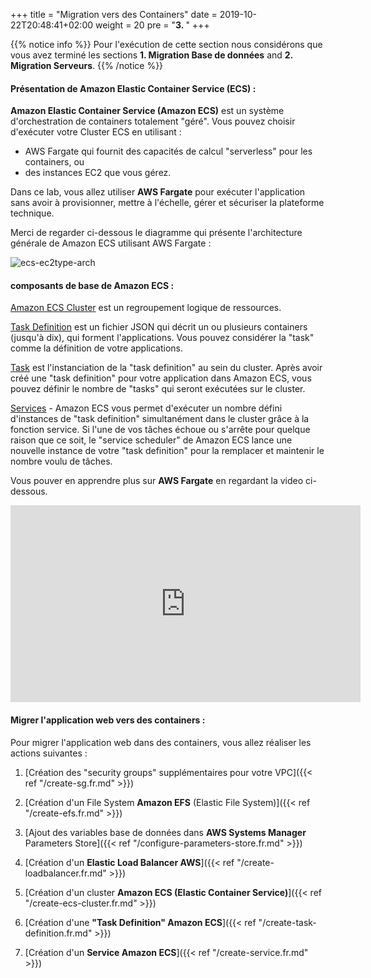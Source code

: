 +++
title = "Migration vers des Containers"
date = 2019-10-22T20:48:41+02:00
weight = 20
pre = "<b>3. </b>"
+++

{{% notice info %}}
Pour l'exécution de cette section nous considérons que vous avez terminé les sections **1. Migration Base de données** and **2. Migration Serveurs**.
{{% /notice %}}


#### Présentation de Amazon Elastic Container Service (ECS) :

**Amazon Elastic Container Service (Amazon ECS)** est un système d'orchestration de containers totalement "géré". Vous pouvez choisir d'exécuter votre Cluster ECS en utilisant :   
            
- AWS Fargate qui fournit des capacités de calcul "serverless" pour les containers, ou  
- des instances EC2 que vous gérez. 
  
Dans ce lab, vous allez utiliser **AWS Fargate** pour exécuter l'application sans avoir à provisionner, mettre à l'échelle, gérer et sécuriser la plateforme technique. 

Merci de regarder ci-dessous le diagramme qui présente l'architecture générale de Amazon ECS utilisant AWS Fargate :

![ecs-ec2type-arch](/ecs/overview-fargate.png)

#### composants de base de Amazon ECS :

<a href="https://docs.aws.amazon.com/AmazonECS/latest/developerguide/clusters.html" target="_blank">Amazon ECS Cluster</a> est un regroupement logique de ressources. 

<a href="https://docs.aws.amazon.com/AmazonECS/latest/developerguide/task_definitions.html" target="_blank">Task Definition</a> est un fichier JSON qui décrit un ou plusieurs containers (jusqu'à dix), qui forment l'applications. Vous pouvez considérer la "task" comme la définition de votre applications.

<a href="https://docs.aws.amazon.com/AmazonECS/latest/developerguide/scheduling_tasks.html" target="_blank">Task</a> est l'instanciation de la "task definition" au sein du cluster. Après avoir créé une "task definition" pour votre application dans Amazon ECS, vous pouvez définir le nombre de "tasks" qui seront exécutées sur le cluster. 

<a href="https://docs.aws.amazon.com/AmazonECS/latest/developerguide/ecs_services.html" target="_blank">Services</a> - Amazon ECS vous permet d'exécuter un nombre défini d'instances de "task definition" simultanément dans le cluster grâce à la fonction service. Si l'une de vos tâches échoue ou s'arrête pour quelque raison que ce soit, le "service scheduler" de Amazon ECS lance une nouvelle instance de votre "task definition" pour la remplacer et maintenir le nombre voulu de tâches. 

Vous pouver en apprendre plus sur **AWS Fargate** en regardant la video ci-dessous.
<center>
<iframe width="560" height="315" src="https://www.youtube-nocookie.com/embed/IEvLkwdFgnU" frameborder="0" allow="accelerometer; autoplay; encrypted-media; gyroscope; picture-in-picture" allowfullscreen></iframe>
</center> 

#### Migrer l'application web vers des containers :


Pour migrer l'application web dans des containers, vous allez réaliser les actions suivantes :

1. [Création des "security groups" supplémentaires pour votre VPC]({{< ref "/create-sg.fr.md" >}})

2. [Création d'un File System **Amazon EFS** (Elastic File System)]({{< ref "/create-efs.fr.md" >}})

3. [Ajout des variables base de données dans **AWS Systems Manager** Parameters Store]({{< ref "/configure-parameters-store.fr.md" >}})

4. [Création d'un **Elastic Load Balancer AWS**]({{< ref "/create-loadbalancer.fr.md" >}})

5. [Création d'un cluster **Amazon ECS (Elastic Container Service)**]({{< ref "/create-ecs-cluster.fr.md" >}})

6. [Création d'une **"Task Definition" Amazon ECS**]({{< ref "/create-task-definition.fr.md" >}})

7. [Création d'un **Service Amazon ECS**]({{< ref "/create-service.fr.md" >}})
